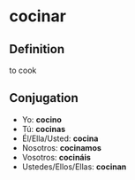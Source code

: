 # cocinar

## Definition
to cook

## Conjugation

- Yo: **cocino**
- Tú: **cocinas**
- Él/Ella/Usted: **cocina**
- Nosotros: **cocinamos**
- Vosotros: **cocináis**
- Ustedes/Ellos/Ellas: **cocinan**